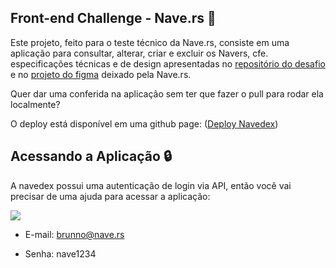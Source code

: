 ## Front-end Challenge - Nave.rs 🚀 
Este projeto, feito para o teste técnico da Nave.rs, consiste em uma aplicação para consultar, alterar, criar e excluir os Navers, cfe. especificações técnicas e de design apresentadas no [repositório do desafio](https://github.com/naveteam/front-end-challenge) e no [projeto do figma](https://www.figma.com/file/II8UDFm2uJFZaD0FOPcinP/Teste-Front-End) deixado pela Nave.rs.

Quer dar uma conferida na aplicação sem ter que fazer o pull para rodar ela localmente? 

O deploy está disponível em uma github page: ([Deploy Navedex](https://brunnoguim.github.io/front-end-challenge/))

## Acessando a Aplicação 🔒
A navedex possui uma autenticação de login via API, então você vai precisar de uma ajuda para acessar a aplicação:

![](https://ih1.redbubble.net/image.146692783.3392/flat,128x128,075,f-pad,128x128,f8f8f8.u2.jpg) 

- E-mail: brunno@nave.rs

- Senha: nave1234
